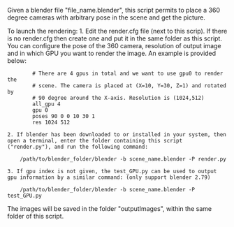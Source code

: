 Given a blender file "file_name.blender", this script permits to place a 360 degree cameras with arbitrary pose in the scene and get the picture.

To launch the rendering:
    1. Edit the render.cfg file (next to this scrip). If there is no render.cfg then create one and put it in the same folder as this script. You can configure the pose of the 360 camera, resolution of output image and in which GPU you want to render the image. An example is provided below:
            
            # There are 4 gpus in total and we want to use gpu0 to render the 
            # scene. The camera is placed at (X=10, Y=30, Z=1) and rotated by 
            # 90 degree around the X-axis. Resolution is (1024,512)
            all_gpu 4
            gpu 0
            poses 90 0 0 10 30 1
            res 1024 512
            
    2. If blender has been downloaded to or installed in your system, then open a terminal, enter the folder containing this script ("render.py"), and run the following command:
            
        /path/to/blender_folder/blender -b scene_name.blender -P render.py
        
    3. If gpu index is not given, the test_GPU.py can be used to output gpu information by a similar command: (only support blender 2.79)

        /path/to/blender_folder/blender -b scene_name.blender -P test_GPU.py

The images will be saved in the folder "outputImages", within the same folder of this script.
